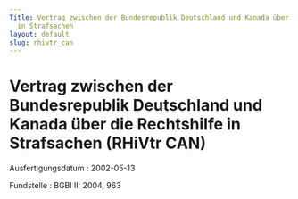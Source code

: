 ```yaml
---
Title: Vertrag zwischen der Bundesrepublik Deutschland und Kanada über die Rechtshilfe
  in Strafsachen
layout: default
slug: rhivtr_can
---
```


# Vertrag zwischen der Bundesrepublik Deutschland und Kanada über die Rechtshilfe in Strafsachen (RHiVtr CAN)

Ausfertigungsdatum
:   2002-05-13

Fundstelle
:   BGBl II: 2004, 963

